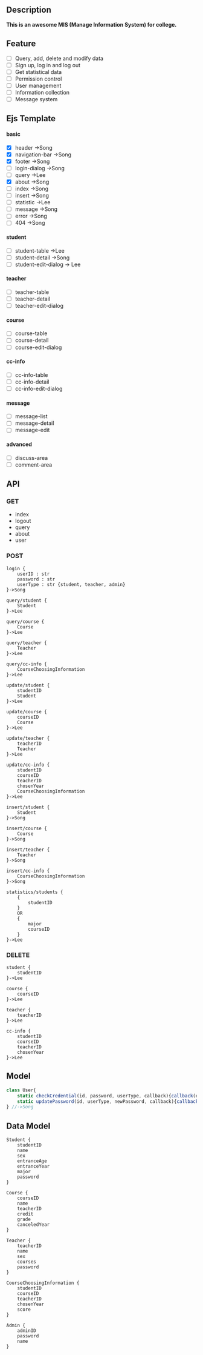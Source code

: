 ## Description
**This is an awesome MIS (Manage Information System) for college.** 

## Feature
+ [ ] Query, add, delete and modify data
+ [ ] Sign up, log in and log out
+ [ ] Get statistical data
+ [ ] Permission control
+ [ ] User management
+ [ ] Information collection
+ [ ] Message system

## Ejs Template
#### basic
+ [x] header ->Song
+ [x] navigation-bar ->Song
+ [x] footer ->Song
+ [ ] login-dialog ->Song
+ [ ] query ->Lee
+ [x] about ->Song
+ [ ] index ->Song
+ [ ] insert ->Song
+ [ ] statistic ->Lee
+ [ ] message ->Song
+ [ ] error ->Song
+ [ ] 404 ->Song
#### student
+ [ ] student-table  ->Lee
+ [ ] student-detail ->Song
+ [ ] student-edit-dialog -> Lee
#### teacher
+ [ ] teacher-table
+ [ ] teacher-detail
+ [ ] teacher-edit-dialog
#### course
+ [ ] course-table
+ [ ] course-detail
+ [ ] course-edit-dialog
#### cc-info
+ [ ] cc-info-table
+ [ ] cc-info-detail
+ [ ] cc-info-edit-dialog
#### message
+ [ ] message-list
+ [ ] message-detail
+ [ ] message-edit
#### advanced
+ [ ] discuss-area
+ [ ] comment-area

## API
### GET
+ index
+ logout
+ query
+ about
+ user
### POST
```
login {
    userID : str
    password : str
    userType : str {student, teacher, admin}
}->Song

query/student {
    Student
}->Lee

query/course {
    Course
}->Lee

query/teacher {
    Teacher
}->Lee

query/cc-info {
    CourseChoosingInformation
}->Lee

update/student {
    studentID
    Student
}->Lee

update/course {
    courseID
    Course
}->Lee

update/teacher {
    teacherID
    Teacher
}->Lee

update/cc-info {
    studentID
    courseID
    teacherID
    chosenYear
    CourseChoosingInformation
}->Lee

insert/student {
    Student
}->Song

insert/course {
    Course
}->Song

insert/teacher {
    Teacher
}->Song

insert/cc-info {
    CourseChoosingInformation
}->Song

statistics/students {
    {
        studentID
    }
    OR
    {
        major
        courseID
    }
}->Lee
```
### DELETE
```
student {
    studentID
}->Lee

course {
    courseID
}->Lee

teacher {
    teacherID
}->Lee

cc-info {
    studentID
    courseID
    teacherID
    chosenYear
}->Lee
```

## Model
```javascript
class User{
    static checkCredential(id, password, userType, callback){callback(error, valid)};
    static updatePassword(id, userType, newPassword, callback){callback(error)};
} //->Song

```

## Data Model
```
Student {
    studentID
    name
    sex
    entranceAge
    entranceYear
    major
    password
}

Course {
    courseID
    name
    teacherID
    credit
    grade
    canceledYear
}

Teacher {
    teacherID
    name
    sex
    courses
    password
}

CourseChoosingInformation {
    studentID
    courseID
    teacherID
    chosenYear
    score
}

Admin {
    adminID
    password
    name
}
```
